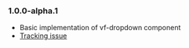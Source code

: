 ### 1.0.0-alpha.1

* Basic implementation of vf-dropdown component
* [Tracking issue](https://github.com/visual-framework/vf-core/discussions/1299)

